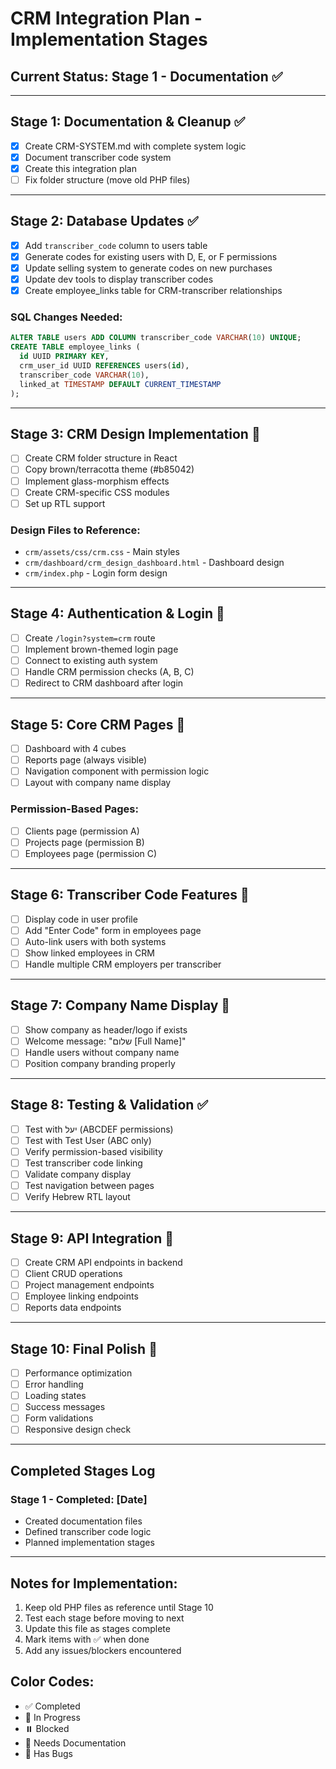 # CRM Integration Plan - Implementation Stages

## Current Status: Stage 1 - Documentation ✅

---

## Stage 1: Documentation & Cleanup ✅
- [x] Create CRM-SYSTEM.md with complete system logic
- [x] Document transcriber code system
- [x] Create this integration plan
- [ ] Fix folder structure (move old PHP files)

---

## Stage 2: Database Updates ✅
- [x] Add `transcriber_code` column to users table
- [x] Generate codes for existing users with D, E, or F permissions
- [x] Update selling system to generate codes on new purchases
- [x] Update dev tools to display transcriber codes
- [x] Create employee_links table for CRM-transcriber relationships

### SQL Changes Needed:
```sql
ALTER TABLE users ADD COLUMN transcriber_code VARCHAR(10) UNIQUE;
CREATE TABLE employee_links (
  id UUID PRIMARY KEY,
  crm_user_id UUID REFERENCES users(id),
  transcriber_code VARCHAR(10),
  linked_at TIMESTAMP DEFAULT CURRENT_TIMESTAMP
);
```

---

## Stage 3: CRM Design Implementation 🎨
- [ ] Create CRM folder structure in React
- [ ] Copy brown/terracotta theme (#b85042)
- [ ] Implement glass-morphism effects
- [ ] Create CRM-specific CSS modules
- [ ] Set up RTL support

### Design Files to Reference:
- `crm/assets/css/crm.css` - Main styles
- `crm/dashboard/crm_design_dashboard.html` - Dashboard design
- `crm/index.php` - Login form design

---

## Stage 4: Authentication & Login 🔐
- [ ] Create `/login?system=crm` route
- [ ] Implement brown-themed login page
- [ ] Connect to existing auth system
- [ ] Handle CRM permission checks (A, B, C)
- [ ] Redirect to CRM dashboard after login

---

## Stage 5: Core CRM Pages 📄
- [ ] Dashboard with 4 cubes
- [ ] Reports page (always visible)
- [ ] Navigation component with permission logic
- [ ] Layout with company name display

### Permission-Based Pages:
- [ ] Clients page (permission A)
- [ ] Projects page (permission B)
- [ ] Employees page (permission C)

---

## Stage 6: Transcriber Code Features 🔑
- [ ] Display code in user profile
- [ ] Add "Enter Code" form in employees page
- [ ] Auto-link users with both systems
- [ ] Show linked employees in CRM
- [ ] Handle multiple CRM employers per transcriber

---

## Stage 7: Company Name Display 🏢
- [ ] Show company as header/logo if exists
- [ ] Welcome message: "שלום [Full Name]"
- [ ] Handle users without company name
- [ ] Position company branding properly

---

## Stage 8: Testing & Validation ✅
- [ ] Test with יעל (ABCDEF permissions)
- [ ] Test with Test User (ABC only)
- [ ] Verify permission-based visibility
- [ ] Test transcriber code linking
- [ ] Validate company display
- [ ] Test navigation between pages
- [ ] Verify Hebrew RTL layout

---

## Stage 9: API Integration 🔌
- [ ] Create CRM API endpoints in backend
- [ ] Client CRUD operations
- [ ] Project management endpoints
- [ ] Employee linking endpoints
- [ ] Reports data endpoints

---

## Stage 10: Final Polish 💫
- [ ] Performance optimization
- [ ] Error handling
- [ ] Loading states
- [ ] Success messages
- [ ] Form validations
- [ ] Responsive design check

---

## Completed Stages Log

### Stage 1 - Completed: [Date]
- Created documentation files
- Defined transcriber code logic
- Planned implementation stages

---

## Notes for Implementation:
1. Keep old PHP files as reference until Stage 10
2. Test each stage before moving to next
3. Update this file as stages complete
4. Mark items with ✅ when done
5. Add any issues/blockers encountered

## Color Codes:
- ✅ Completed
- 🔄 In Progress
- ⏸️ Blocked
- 📝 Needs Documentation
- 🐛 Has Bugs